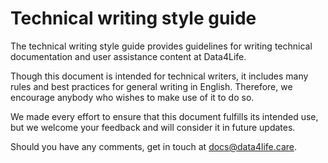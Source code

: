 # Technical writing style guide

The technical writing style guide provides guidelines for writing technical documentation and user assistance content at Data4Life.

Though this document is intended for technical writers, it includes many rules and best practices for general writing in English. Therefore, we encourage anybody who wishes to make use of it to do so.

We made every effort to ensure that this document fulfills its intended use, but we welcome your feedback and will consider it in future updates.

Should you have any comments, get in touch at [docs@data4life.care](mailto:docs@data4life.care).
